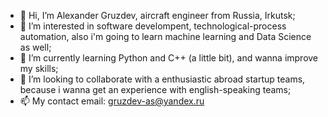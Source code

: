 - 👋 Hi, I’m Alexander Gruzdev, aircraft engineer from Russia, Irkutsk;
- 👀 I’m interested in software develompent, technological-process automation, also i'm going to learn machine learning and Data Science as well;
- 🌱 I’m currently learning Python and C++ (a little bit), and wanna improve my skills; 
- 💞️ I’m looking to collaborate with a enthusiastic abroad startup teams, because i wanna get an experience with english-speaking teams;
- 📫 My contact email: gruzdev-as@yandex.ru
